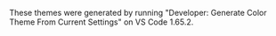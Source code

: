 These themes were generated by running "Developer: Generate Color Theme From Current Settings" on VS Code 1.65.2.
